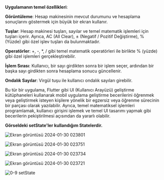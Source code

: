 **Uygulamanın temel özellikleri**:

**Görüntüleme**: Hesap makinesinin mevcut durumunu ve hesaplama sonuçlarını göstermek için büyük bir ekran kullanır.

**Tuşlar**: Hesap makinesi tuşları, sayılar ve temel matematik işlemleri için tuşları içerir. Ayrıca, AC (All Clear), ± (Negatif / Pozitif Değiştirme), % (Yüzde) gibi özel işlev tuşları da bulunmaktadır.

**Operatörler**: +, -, *, / gibi temel matematik operatörleri ile birlikte % (yüzde) gibi özel işlemleri gerçekleştirebilir.

**İşlem Sırası**: Kullanıcı, bir sayı girdikten sonra bir işlem seçer, ardından bir başka sayı girdikten sonra hesaplama sonucu güncellenir.

**Ondalık Sayılar**: Virgül tuşu ile kullanıcı ondalık sayıları girebilir.

Bu tür bir uygulama, Flutter gibi UI (Kullanıcı Arayüzü) geliştirme kütüphaneleri kullanarak mobil uygulama geliştirme becerilerini öğrenmek 
veya geliştirmek isteyen kişilere yönelik bir egzersiz veya öğrenme sürecinin bir parçası olarak yazılabilir.
Ayrıca, temel matematiksel işlemleri programlamak, kullanıcı girişini işlemek ve temel UI tasarımı yapmak gibi becerilerin pekiştirilmesi açısından da yararlı olabilir.

**Görseldeki setState'ler kullandığım Statelerdir.**

![Ekran görüntüsü 2024-01-30 023801](https://github.com/Topkir/Calculator/assets/63725705/c7953f00-7264-432b-a54a-b763d8c99b7a)

![Ekran görüntüsü 2024-01-30 023751](https://github.com/Topkir/Calculator/assets/63725705/5526f0d7-f920-4575-85ae-fca834c47129)

![Ekran görüntüsü 2024-01-30 023734](https://github.com/Topkir/Calculator/assets/63725705/5b24bed3-025a-4adc-82b1-0c8705d2c8a4)

![Ekran görüntüsü 2024-01-30 023721](https://github.com/Topkir/Calculator/assets/63725705/5698623c-deb5-4339-976c-0f23d8db6651)

![0-9 setState](https://github.com/Topkir/Calculator/assets/63725705/a585fd3b-833d-48a1-a57f-8c687208b605)



